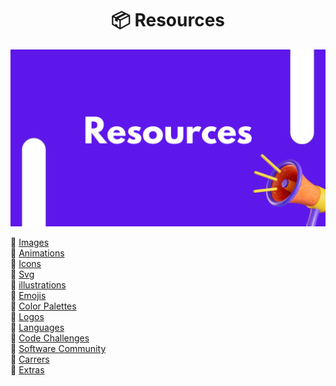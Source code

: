 <h1 align="center"> 📦 Resources</h1> 

<img src="assets/images/banner.png" alt="banner">


🚀 [Images](pages/images.md)<br>
🚀 [Animations](pages/animations.md)<br>
🚀 [Icons](pages/icons.md)<br>
🚀 [Svg](pages/svg.md)<br>
🚀 [illustrations](pages/illustrations.md)<br>
🚀 [Emojis](pages/emojis.md)<br>
🚀 [Color Palettes](pages/color-palettes.md)<br>
🚀 [Logos](pages/logos.md)<br>
🚀 [Languages](pages/languages.md)<br>
🚀 [Code Challenges](pages/code-challenges.md)<br>
🚀 [Software Community](pages/software-community.md)<br>
🚀 [Carrers](pages/software-carrers.md)<br>
🚀 [Extras](pages/extras.md)<br>

